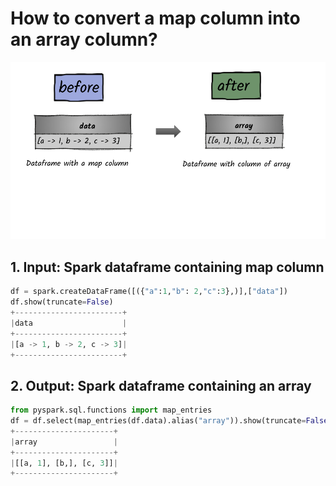 # How to convert a map column into an array column?

![](../.gitbook/assets/2020_07_27_kleki-24-.png)



## 1.  Input:  Spark dataframe containing map column

```python
df = spark.createDataFrame([({"a":1,"b": 2,"c":3},)],["data"])
df.show(truncate=False)
+------------------------+
|data                    |
+------------------------+
|[a -> 1, b -> 2, c -> 3]|
+------------------------+
```

## 2.  Output: Spark dataframe containing an array

```python
from pyspark.sql.functions import map_entries
df = df.select(map_entries(df.data).alias("array")).show(truncate=False)
+----------------------+
|array                 |
+----------------------+
|[[a, 1], [b,], [c, 3]]|
+----------------------+
```




